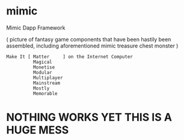 # mimic
Mimic Dapp Framework

( picture of fantasy game components that have been hastily been assembled, including
aforementioned mimic treasure chest monster )

```
Make It [ Matter     ] on the Internet Computer
          Magical
          Monetise
          Modular
          Multiplayer
          Mainstream
          Mostly
          Memorable
```

# NOTHING WORKS YET THIS IS A HUGE MESS
